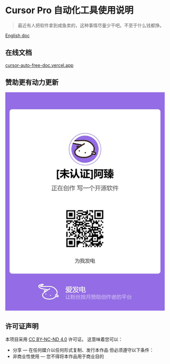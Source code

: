 # Cursor Pro 自动化工具使用说明
> 最近有人把软件拿到咸鱼卖的，这种事情尽量少干吧。不至于什么钱都挣。


[English doc](./README.EN.md)


## 在线文档
[cursor-auto-free-doc.vercel.app](https://cursor-auto-free-doc.vercel.app)

## 赞助更有动力更新
![image](./screen/afdian-[未认证]阿臻.jpg)


## 许可证声明
本项目采用 [CC BY-NC-ND 4.0](https://creativecommons.org/licenses/by-nc-nd/4.0/) 许可证。
这意味着您可以：
- 分享 — 在任何媒介以任何形式复制、发行本作品
但必须遵守以下条件：
- 非商业性使用 — 您不得将本作品用于商业目的